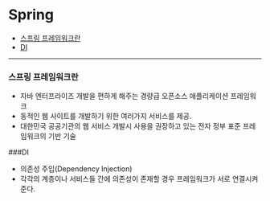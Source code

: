 # Spring

* [스프링 프레임워크란](#스프링-프레임워크란)
* [DI](#DI)

---

### 스프링 프레임워크란 
- 자바 엔터프라이즈 개발을 편하게 해주는 경량급 오픈소스 애플리케이션 프레임워크 
- 동적인 웹 사이트를 개발하기 위한 여러가지 서비스를 제공.
- 대한민국 공공기관의 웹 서비스 개발시 사용을 권장하고 있는 전자 정부 표준 프레임워크의 기반 기술 

###DI
- 의존성 주입(Dependency Injection) 
- 각각의 계층이나 서비스들 간에 의존성이 존재할 경우 프레임워크가 서로 연결시켜준다.
